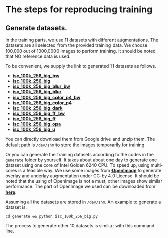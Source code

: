 # The steps for reproducing training

## Generate datasets.

In the training parts, we use 11 datasets with different augmentations. The datasets are all selected from the provided training data. We choose 100,000 out of 1000,0000 images to perform training. It should be noted that NO reference data is used.

To be convenient, we supply the link to generated 11 datasets as follows.

* [**isc_100k_256_big_bw**](test)
* [**isc_100k_256_big**](test) 
* [**isc_100k_256_big_blur_bw**]()
* [**isc_100k_256_big_blur**]()
* [**isc_100k_256_big_color_p4_bw**]()
* [**isc_100k_256_big_color_p4**]()
* [**isc_100k_256_big_dark**]()
* [**isc_100k_256_big_ff_bw**]()
* [**isc_100k_256_big_ff**]()
* [**isc_100k_256_big_opa**]()
* [**isc_100k_256_big_u**]()


You can directly download them from Google drive and unzip them. The default path is ```/dev/shm``` to store the images temporarily for training.


Or you can generate the training datasets according to the codes in the ```generate``` folder by yourself. It takes about about one day to generate one dataset using one core of Intel Golden 6240 CPU. To speed up, using multi-cores is a feasible way. We use some images from [**OpenImage**](https://opensource.google/projects/open-images-dataset) to generate overlay and underlay augmentation under CC-by 4.0 License. It should be noted that the using of OpenImage is not a must, other images show similar performance. The part of OpenImage we used can be downloaded from [**here**](). 

Assuming all the datasets are stored in ```/dev/shm```. An example to generate a dataset is:
```
cd generate && python isc_100k_256_big.py
```
The process to generate other 10 datasets is similiar with this command line.

